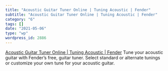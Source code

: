 ```yaml
---
title: "Acoustic Guitar Tuner Online | Tuning Acoustic | Fender"
subtitle: "Acoustic Guitar Tuner Online | Tuning Acoustic | Fender"
category: "6"
tags: []
date: "2021-05-06"
type: "wp"
wordpress_id: 2886
---
```

[ Acoustic Guitar Tuner Online | Tuning Acoustic | Fender](https://www.fender.com/online-guitar-tuner/acoustic-guitar-tuning)
 Tune your acoustic guitar with Fender’s free, guitar tuner. Select standard or alternate tunings or customize your own tune for your acoustic guitar.